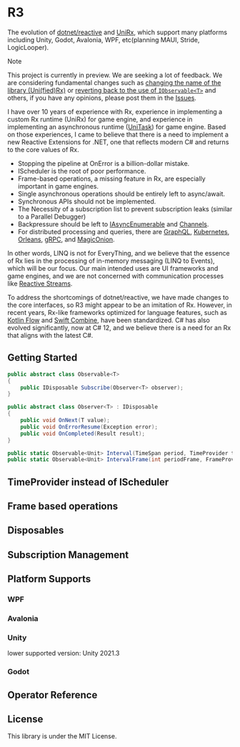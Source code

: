 # R3

The evolution of [dotnet/reactive](https://github.com/dotnet/reactive/) and [UniRx](https://github.com/neuecc/UniRx), which support many platforms including Unity, Godot, Avalonia, WPF, etc(planning MAUI, Stride, LogicLooper).

> [!NOTE]
> This project is currently in preview. We are seeking a lot of feedback. We are considering fundamental changes such as [changing the name of the library (Uni(fied)Rx)](https://github.com/Cysharp/R3/issues/9) or [reverting back to the use of `IObservable<T>`](https://github.com/Cysharp/R3/issues/10) and others, if you have any opinions, please post them in the [Issues](https://github.com/Cysharp/R3/issues).

I have over 10 years of experience with Rx, experience in implementing a custom Rx runtime (UniRx) for game engine, and experience in implementing an asynchronous runtime ([UniTask](https://github.com/Cysharp/UniTask/)) for game engine. Based on those experiences, I came to believe that there is a need to implement a new Reactive Extensions for .NET, one that reflects modern C# and returns to the core values of Rx.

* Stopping the pipeline at OnError is a billion-dollar mistake.
* IScheduler is the root of poor performance.
* Frame-based operations, a missing feature in Rx, are especially important in game engines.
* Single asynchronous operations should be entirely left to async/await.
* Synchronous APIs should not be implemented.
* The Necessity of a subscription list to prevent subscription leaks (similar to a Parallel Debugger)
* Backpressure should be left to [IAsyncEnumerable](https://learn.microsoft.com/en-us/dotnet/csharp/asynchronous-programming/generate-consume-asynchronous-stream) and [Channels](https://devblogs.microsoft.com/dotnet/an-introduction-to-system-threading-channels/).
* For distributed processing and queries, there are [GraphQL](https://graphql.org/), [Kubernetes](https://kubernetes.io/), [Orleans](https://learn.microsoft.com/en-us/dotnet/orleans/), [gRPC](https://grpc.io/), and [MagicOnion](https://github.com/Cysharp/MagicOnion).

In other words, LINQ is not for EveryThing, and we believe that the essence of Rx lies in the processing of in-memory messaging (LINQ to Events), which will be our focus. Our main intended uses are UI frameworks and game engines, and we are not concerned with communication processes like [Reactive Streams](https://www.reactive-streams.org/).

To address the shortcomings of dotnet/reactive, we have made changes to the core interfaces, so R3 might appear to be an imitation of Rx. However, in recent years, Rx-like frameworks optimized for language features, such as [Kotlin Flow](https://kotlinlang.org/docs/flow.html) and [Swift Combine](https://developer.apple.com/documentation/combine), have been standardized. C# has also evolved significantly, now at C# 12, and we believe there is a need for an Rx that aligns with the latest C#.

Getting Started
---
















```csharp
public abstract class Observable<T>
{
    public IDisposable Subscribe(Observer<T> observer);
}

public abstract class Observer<T> : IDisposable
{
    public void OnNext(T value);
    public void OnErrorResume(Exception error);
    public void OnCompleted(Result result);
}

public static Observable<Unit> Interval(TimeSpan period, TimeProvider timeProvider);
public static Observable<Unit> IntervalFrame(int periodFrame, FrameProvider frameProvider);
```









TimeProvider instead of IScheduler
---

Frame based operations
---


Disposables
---


Subscription Management
---


Platform Supports
---


### WPF


### Avalonia




### Unity

lower supported version: Unity 2021.3





### Godot





Operator Reference
---



License
---
This library is under the MIT License.
